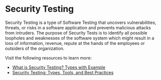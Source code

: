 # Security Testing

Security Testing is a type of Software Testing that uncovers vulnerabilities, threats, or risks in a software application and prevents malicious attacks from intruders. The purpose of Security Tests is to identify all possible loopholes and weaknesses of the software system which might result in a loss of information, revenue, repute at the hands of the employees or outsiders of the organization.

Visit the following resources to learn more:

- [What is Security Testing? Types with Example](https://www.guru99.com/what-is-security-testing.html)
- [Security Testing: Types, Tools, and Best Practices](https://brightsec.com/blog/security-testing/)
